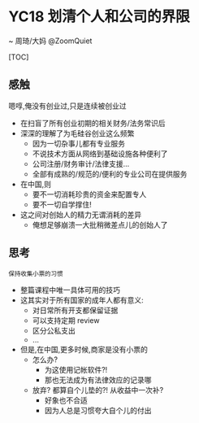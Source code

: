 # YC18 划清个人和公司的界限
~ 周琦/大妈 @ZoomQuiet

[TOC]

## 感触
嗯啍,俺没有创业过,只是连续被创业过

- 在扫盲了所有创业初期的相关财务/法务常识后
- 深深的理解了为毛硅谷创业这么频繁
    + 因为一切杂事儿都有专业服务
    + 不说技术方面从网络到基础设施各种便利了
    + 公司注册/财务审计/法律支援...
    + 全部有成熟的/规范的/便利的专业公司在提供服务
- 在中国,则
    + 要不一切消耗珍贵的资金来配置专人
    + 要不一切自学撑住!
- 这之间对创始人的精力无谓消耗的差异
    + 俺想足够崩溃一大批稍微差点儿的创始人了

## 思考

`保持收集小票的习惯`

- 整篇课程中唯一具体可用的技巧
- 这其实对于所有国家的成年人都有意义:
    + 对日常所有开支都保留证据
    + 可以支持定期 review
    + 区分公私支出
    + ...
- 但是,在中国,更多时候,商家是没有小票的
    + 怎么办?
        * 为这使用记帐软件?!
        * 那也无法成为有法律效应的记录哪
    + 放弃? 都算自个儿垫的?! 从收益中一次补?
        * 好象也不合适
        * 因为人总是习惯夸大自个儿的付出



